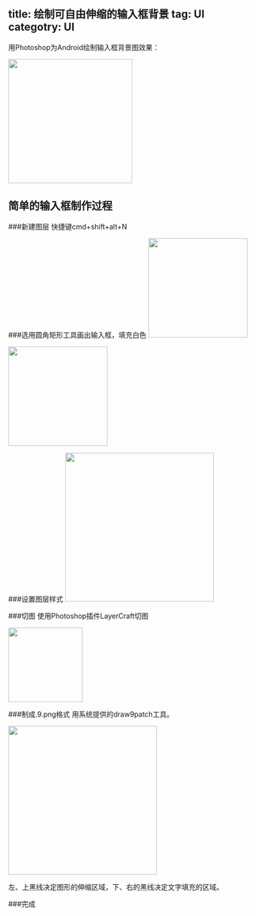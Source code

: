 title: 绘制可自由伸缩的输入框背景
tag: UI
categotry: UI
---
用Photoshop为Android绘制输入框背景图效果：

<img src="http://7viip0.com1.z0.glb.clouddn.com/resultshow.jpg"  width="250" height="250"  style="margin-left: 0px"/>

## 简单的输入框制作过程
###新建图层
快捷键cmd+shift+alt+N

###选用圆角矩形工具画出输入框，填充白色
<img src="http://7viip0.com1.z0.glb.clouddn.com/2015-02-05yuanjugongju.png"  width="200"  style="margin-left: 0px"/>

<img src="http://7viip0.com1.z0.glb.clouddn.com/2015-02-05yuanjuxing.png"  width="200" style="margin-left: 0px" />


###设置图层样式
<img src="http://7viip0.com1.z0.glb.clouddn.com/2015-02-05tucengyangshi.png"  width="300" style="margin-left: 0px" />

###切图
使用Photoshop插件LayerCraft切图

<img src="http://7viip0.com1.z0.glb.clouddn.com/2015-02-05qietu.png"  width="150" style="margin-left: 0px" />

###制成.9.png格式
用系统提供的draw9patch工具。

<img src="http://7viip0.com1.z0.glb.clouddn.com/2015-02-05ninepatch.png"  width="300" style="margin-left: 0px" />

左、上黑线决定图形的伸缩区域，下、右的黑线决定文字填充的区域。

###完成


